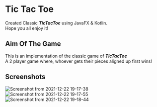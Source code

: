 # Tic Tac Toe
Created Classic **_TicTacToe_** using JavaFX & Kotlin.\
Hope you all enjoy it!

## Aim Of The Game
This is an implementation of the classic game of _**TicTacToe**_\
A 2 player game where, whoever gets their pieces aligned up first wins!

## Screenshots

![Screenshot from 2021-12-22 19-17-38](https://user-images.githubusercontent.com/60012248/147103033-1c76a1d7-2f89-4a9e-b486-28a1ffa1f0ee.png)
![Screenshot from 2021-12-22 19-17-55](https://user-images.githubusercontent.com/60012248/147103041-b0081ae4-2891-4b1c-b3b9-82bda0ab4be9.png)
![Screenshot from 2021-12-22 19-18-44](https://user-images.githubusercontent.com/60012248/147103043-4c421c33-e660-4a5a-822b-537838fda2d6.png)
